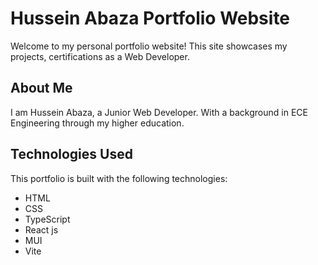 # Hussein Abaza Portfolio Website

Welcome to my personal portfolio website! This site showcases my projects, certifications as a Web Developer. 

## About Me

I am Hussein Abaza, a Junior Web Developer. With a background in ECE Engineering through my higher education.

## Technologies Used

This portfolio is built with the following technologies:
- HTML
- CSS
- TypeScript
- React js
- MUI
- Vite
